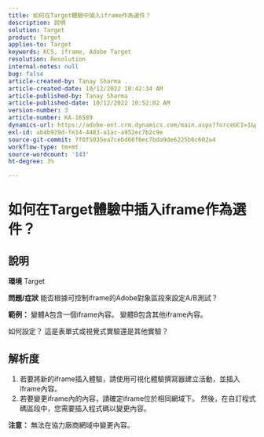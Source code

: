 ```yaml
---
title: 如何在Target體驗中插入iframe作為選件？
description: 說明
solution: Target
product: Target
applies-to: Target
keywords: KCS, iframe, Adobe Target
resolution: Resolution
internal-notes: null
bug: false
article-created-by: Tanay Sharma .
article-created-date: 10/12/2022 10:42:34 AM
article-published-by: Tanay Sharma .
article-published-date: 10/12/2022 10:52:02 AM
version-number: 3
article-number: KA-16589
dynamics-url: https://adobe-ent.crm.dynamics.com/main.aspx?forceUCI=1&pagetype=entityrecord&etn=knowledgearticle&id=a3521d94-1a4a-ed11-bba2-0022480868ff
exl-id: ab4b929d-fe14-4483-a1ac-a952ec7b2c9e
source-git-commit: 7f0f5035ea7cebd60f6ec7bda9de6225b6c602a4
workflow-type: tm+mt
source-wordcount: '143'
ht-degree: 3%

---
```


# 如何在Target體驗中插入iframe作為選件？

## 說明

<b>環境</b>
Target


<b>問題/症狀</b>
能否根據可控制iframe的Adobe對象區段來設定A/B測試？



<b>範例：</b> 變體A包含一個iframe內容。 變體B包含其他iframe內容。

如何設定？ 這是表單式或視覺式實驗還是其他實驗？


## 解析度




1. 若要將新的iframe插入體驗，請使用可視化體驗撰寫器建立活動，並插入iframe內容。
2. 若要變更iframe內的內容，請確定iframe位於相同網域下。 然後，在自訂程式碼區段中，您需要插入程式碼以變更內容。




<b>注意：</b> 無法在協力廠商網域中變更內容。

